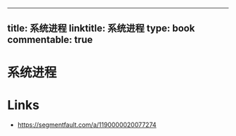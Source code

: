 
---
title: 系统进程
linktitle: 系统进程
type: book
commentable: true
---

# 系统进程

# Links

- https://segmentfault.com/a/1190000020077274

    